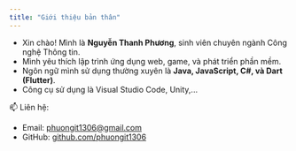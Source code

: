 ```yaml
---
title: "Giới thiệu bản thân"
---
```


- Xin chào! Mình là **Nguyễn Thanh Phương**, sinh viên chuyên ngành Công nghệ Thông tin.  
- Mình yêu thích lập trình ứng dụng web, game, và phát triển phần mềm.  
- Ngôn ngữ mình sử dụng thường xuyên là **Java, JavaScript, C#, và Dart (Flutter)**.  
- Công cụ sử dụng là Visual Studio Code, Unity,...

📫 Liên hệ:
- Email: phuongit1306@gmail.com  
- GitHub: [github.com/phuongit1306](https://github.com/phuongit1306)
